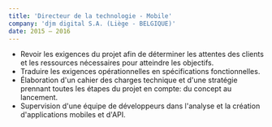 ```yaml
---
title: 'Directeur de la technologie - Mobile'
company: 'djm digital S.A. (Liège - BELGIQUE)'
date: 2015 – 2016
---
```


- Revoir les exigences du projet afin de déterminer les attentes des clients et les ressources nécessaires pour atteindre les objectifs.
- Traduire les exigences opérationnelles en spécifications fonctionnelles.
- Élaboration d'un cahier des charges technique et d'une stratégie prennant toutes les étapes du projet en compte: du concept au lancement.
- Supervision d'une équipe de développeurs dans l'analyse et la création d'applications mobiles et d'API.
